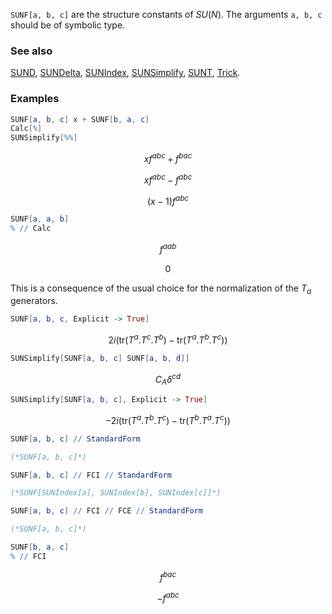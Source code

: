 `SUNF[a, b, c]` are the structure constants of $SU(N)$. The arguments `a, b, c` should be of symbolic type.

### See also

[SUND](SUND), [SUNDelta](SUNDelta), [SUNIndex](SUNIndex), [SUNSimplify](SUNSimplify), [SUNT](SUNT), [Trick](Trick).

### Examples

```mathematica
SUNF[a, b, c] x + SUNF[b, a, c]
Calc[%]
SUNSimplify[%%]
```

$$x f^{abc}+f^{bac}$$

$$x f^{abc}-f^{abc}$$

$$(x-1) f^{abc}$$

```mathematica
SUNF[a, a, b]
% // Calc
```

$$f^{aab}$$

$$0$$

This is a consequence of the usual choice for the normalization of the $T_a$ generators.

```mathematica
SUNF[a, b, c, Explicit -> True]
```

$$2 i \left(\text{tr}(T^a.T^c.T^b)-\text{tr}(T^a.T^b.T^c)\right)$$

```mathematica
SUNSimplify[SUNF[a, b, c] SUNF[a, b, d]]
```

$$C_A \delta ^{cd}$$

```mathematica
SUNSimplify[SUNF[a, b, c], Explicit -> True]
```

$$-2 i \left(\text{tr}(T^a.T^b.T^c)-\text{tr}(T^b.T^a.T^c)\right)$$

```mathematica
SUNF[a, b, c] // StandardForm

(*SUNF[a, b, c]*)
```

```mathematica
SUNF[a, b, c] // FCI // StandardForm

(*SUNF[SUNIndex[a], SUNIndex[b], SUNIndex[c]]*)
```

```mathematica
SUNF[a, b, c] // FCI // FCE // StandardForm

(*SUNF[a, b, c]*)
```

```mathematica
SUNF[b, a, c]
% // FCI
```

$$f^{bac}$$

$$-f^{abc}$$